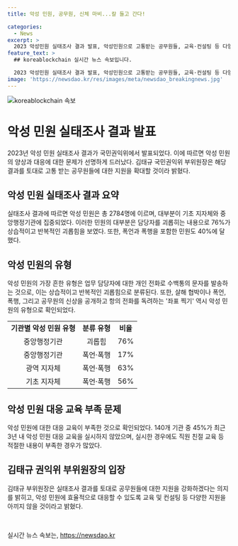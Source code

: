 ```yaml
---
title: 악성 민원, 공무원, 신체 마비...칼 들고 간다!

categories:
  - News
excerpt: >
  2023 악성민원 실태조사 결과 발표, 악성민원으로 고통받는 공무원들, 교육·컨설팅 등 다양한 지원 필요, 총 2784명 악성민원, 주로 지자체와 중앙기관 집중, 상습·반복적 괴롭힘 76%, 업무 담당자에게 수백통 문자 발송 등 상습·반복적인 괴롭힘 48%로 가장 흔한 유형, 교육 부족, 공무원 악성 민원으로 고통, 교육·컨설팅으로 대응 필요  
feature_text: >
  ## koreablockchain 실시간 뉴스 속보입니다.

  2023 악성민원 실태조사 결과 발표, 악성민원으로 고통받는 공무원들, 교육·컨설팅 등 다양한 지원 필요, 총 2784명 악성민원, 주로 지자체와 중앙기관 집중, 상습·반복적 괴롭힘 76%, 업무 담당자에게 수백통 문자 발송 등 상습·반복적인 괴롭힘 48%로 가장 흔한 유형, 교육 부족, 공무원 악성 민원으로 고통, 교육·컨설팅으로 대응 필요  
image: 'https://newsdao.kr/res/images/meta/newsdao_breakingnews.jpg'
---
```


<p><img src="https://newsdao.kr/res/images/meta/newsdao_breakingnews.jpg" alt="koreablockchain 속보" /></p>

<h1>악성 민원 실태조사 결과 발표</h1>

<p data-ke-size="size16">2023년 악성 민원 실태조사 결과가 국민권익위에서 발표되었다. 이에 따르면 악성 민원의 양상과 대응에 대한 문제가 선명하게 드러났다. 김태규 국민권익위 부위원장은 해당 결과를 토대로 고통 받는 공무원들에 대한 지원을 확대할 것이라 밝혔다.</p>

<h2 data-ke-size="size26">악성 민원 실태조사 결과 요약</h2>

<p>실태조사 결과에 따르면 악성 민원은 총 2784명에 이르며, 대부분이 기초 지자체와 중앙행정기관에 집중되었다. 이러한 민원의 대부분은 담당자를 괴롭히는 내용으로 76%가 상습적이고 반복적인 괴롭힘을 보였다. 또한, 폭언과 폭행을 포함한 민원도 40%에 달했다.</p>

<h2 data-ke-size="size26">악성 민원의 유형</h2>

<p>악성 민원의 가장 흔한 유형은 업무 담당자에 대한 개인 전화로 수백통의 문자를 발송하는 것으로, 이는 상습적이고 반복적인 괴롭힘으로 분류된다. 또한, 살해 협박이나 폭언, 폭행, 그리고 공무원의 신상을 공개하고 항의 전화를 독려하는 '좌표 찍기' 역시 악성 민원의 유형으로 확인되었다.</p>

<table>
    <tr>
        <td style="text-align: center; height: 17px;"><b>기관별 악성 민원 유형</b></td>
        <td style="text-align: center; height: 17px;"><b>분류 유형</b></td>
        <td style="text-align: center; height: 17px;"><b>비율</b></td>
    </tr>
    <tr>
        <td style="text-align: center; height: 17px;">중앙행정기관</td>
        <td style="text-align: center; height: 17px;">괴롭힘</td>
        <td style="text-align: center; height: 17px;">76%</td>
    </tr>
    <tr>
        <td style="text-align: center; height: 17px;">중앙행정기관</td>
        <td style="text-align: center; height: 17px;">폭언·폭행</td>
        <td style="text-align: center; height: 17px;">17%</td>
    </tr>
    <tr>
        <td style="text-align: center; height: 17px;">광역 지자체</td>
        <td style="text-align: center; height: 17px;">폭언·폭행</td>
        <td style="text-align: center; height: 17px;">63%</td>
    </tr>
    <tr>
        <td style="text-align: center; height: 17px;">기초 지자체</td>
        <td style="text-align: center; height: 17px;">폭언·폭행</td>
        <td style="text-align: center; height: 17px;">56%</td>
    </tr>
</table>

<h2 data-ke-size="size26">악성 민원 대응 교육 부족 문제</h2>

<p>악성 민원에 대한 대응 교육이 부족한 것으로 확인되었다. 140개 기관 중 45%가 최근 3년 내 악성 민원 대응 교육을 실시하지 않았으며, 실시한 경우에도 직원 친절 교육 등 적절한 내용이 부족한 경우가 많았다.</p>

<h2 data-ke-size="size26">김태규 권익위 부위원장의 입장</h2>

<p>김태규 부위원장은 실태조사 결과를 토대로 공무원들에 대한 지원을 강화하겠다는 의지를 밝히고, 악성 민원에 효율적으로 대응할 수 있도록 교육 및 컨설팅 등 다양한 지원을 아끼지 않을 것이라고 밝혔다.</p>

<p data-ke-size="size16">&nbsp;</p>
실시간 뉴스 속보는, <a href="https://newsdao.kr" rel="dofollow">https://newsdao.kr</a>


